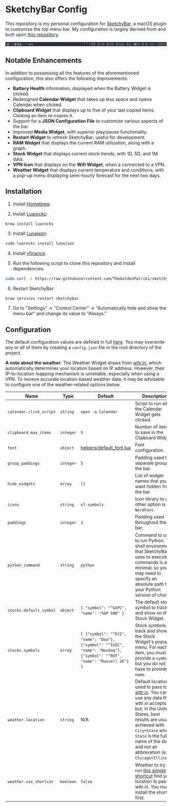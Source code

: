 # SketchyBar Config

This repository is my personal configuration for [SketchyBar](https://github.com/FelixKratz/SketchyBar), a macOS plugin to customize the top menu bar. My configuration is largely derived from and built upon [this repository](https://github.com/FelixKratz/dotfiles).

![SketchyBar Config Appearance](demo.png)

## Notable Enhancements

In addition to possessing all the features of the aforementioned configuration, this also offers the following improvements:

- **Battery Health** information, displayed when the Battery Widget is clicked.
- Redesigned **Calendar Widget** that takes up less space and opens Calendar when clicked.
- **Clipboard Widget** that displays up to five of your last copied items. Clicking an item re-copies it.
- Support for a **JSON Configuration File** to customize various aspects of the bar.
- Improved **Media Widget**, with superior play/pause functionality.
- **Restart Widget** to refresh SketchyBar; useful for development.
- **RAM Widget** that displays the current RAM utilization, along with a graph.
- **Stock Widget** that displays current stock trends, with 1D, 5D, and 1M data.
- **VPN Icon** that displays on the **Wifi Widget**, when a connected to a VPN.
- **Weather Widget** that displays current temperature and conditions, with a pop-up menu displaying semi-hourly forecast for the next two days.

## Installation

1. Install [Homebrew](https://brew.sh/).

2. Install [Luarocks](https://luarocks.org/):

```bash
brew install luarocks
```

3. Install [Lunajson](https://github.com/grafi-tt/lunajson):

```bash
sudo luarocks install lunajson
```

4. Install [yfinance](https://pypi.org/project/yfinance/).

5. Run the following script to clone this repository and install dependencies:

```bash
sudo curl -L https://raw.githubusercontent.com/TheGoldenPatrik1/sketchybar-config/main/install.sh | sh
```

6. Restart SketchyBar:

```
brew services restart sketchybar
```

7. Go to "Settings" -> "Control Center" -> "Automatically hide and show the menu bar" and change its value to "Always."

## Configuration

The default configuration values are defined in full [here](settings.lua). You may overwrite any or all of them by creating a `config.json` file in the root directory of the project.

**A note about the weather**: The Weather Widget draws from [wttr.in](https://github.com/chubin/wttr.in), which automatically determines your location based on IP address. However, their IP-to-location mapping mechanism is unreliable, especially when using a VPN. To recieve accurate location-based weather data, it may be advisable to configure one of the weather-related options below.

| Name | Type | Default | Description |
| ---- | ---- | ---- | ---- |
| `calendar.click_script` | `string` | `open -a Calendar` | Script to run when the Calendar Widget gets clicked. |
| `clipboard.max_items` | `integer` | `5` | Number of items to save in the Clipboard Widget. |
| `font` | `object` | [helpers/default_font.lua](helpers/default_font.lua) | Font configuration. |
| `group_paddings` | `integer` | `5` | Padding used to separate groups in the bar. |
| `hide_widgets` | `array` | `[]` | List of widget names that you want hidden from the bar. |
| `icons` | `string` | `sf-symbols` | Icon library to use; other option is `NerdFont`. |
| `paddings` | `integer` | `3` | Padding used throughout the bar. |
| `python_command` | `string` | `python` | Command to use to run Python. The shell environment that SketchyBar uses to execute commands is a bit minimal, so you may need to specify an absolute path to your Python version of choice. |
| `stocks.default_symbol` | `object` | `{ "symbol": "^GSPC", "name": "S&P 500" }` | The default stock symbol to track and show on the Stock Widget. |
| `stocks.symbols` | `array` | `[ {"symbol": "^DJI", "name": "Dow"}, {"symbol": "^IXIC", "name": "Nasdaq"}, {"symbol": "^RUT", "name": "Russell 2K"} ]` | Stock symbols to track and show on the Stock Widget's popup menu. For each item, you must provide a `symbol` but you do not have to provide a `name`. |
| `weather.location` | `string` | N/A | Default location used to pass to [wttr.in](https://github.com/chubin/wttr.in). You can use any data that wttr.in accepts, but, in the United States, best results are usually achieved with `City+State` where `State` is the full name of the state and not an abbrevation (e.g., `Chicago+Illinois`). |
| `weather.use_shortcut` | `boolean` | `false` | Whether to try to run [this simple shortcut](https://www.icloud.com/shortcuts/6d1018c04fe2490cb241425d8f133e0c) find your location to pass to wttr.in. You must install the shortcut first. |
